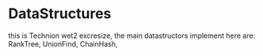 # DataStructures
this is Technion wet2 excresize, the main datastructors implement here are: RankTree, UnionFind, ChainHash,
